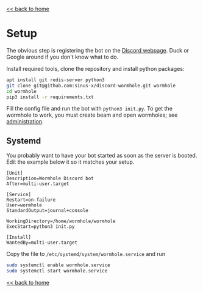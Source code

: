 [<< back to home](index.md)

# Setup

The obvious step is registering the bot on the [Discord webpage][developers]. Duck or Google around if you don't know what to do.

Install required tools, clone the repository and install python packages:

```bash
apt install git redis-server python3
git clone git@github.com:sinus-x/discord-wormhole.git wormhole
cd wormhole
pip3 install -r requirements.txt
```

Fill the config file and run the bot with `python3 init.py`. To get the wormhole to work, you must create beam and open wormholes; see [administration](administration.md).

## Systemd

You probably want to have your bot started as soon as the server is booted. Edit the example below it so it matches your setup.

```
[Unit]
Description=Wormhole Discord bot
After=multi-user.target

[Service]
Restart=on-failure
User=wormhole
StandardOutput=journal+console

WorkingDirectory=/home/wormhole/wormhole
ExecStart=python3 init.py

[Install]
WantedBy=multi-user.target
```

Copy the file to `/etc/systemd/system/wormhole.service` and run

```sh
sudo systemctl enable wormhole.service
sudo systemctl start wormhole.service
```

[<< back to home](index.md)


[developers]: https://discord.com/developers
[systemd]: https://github.com/sinus-x/rubbergoddess/blob/master/resources/systemd.standalone.service
